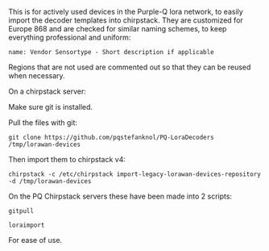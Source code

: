 This is for actively used devices in the Purple-Q lora network, to easily import the decoder templates into chirpstack. They are customized for Europe 868 and are checked for similar naming schemes, to keep everything professional and uniform:

    name: Vendor Sensortype - Short description if applicable
  Regions that are not used are commented out so that they can be reused when necessary.


 
  On a chirpstack server:
  
  Make sure git is installed.
  
  Pull the files with git:
  
    git clone https://github.com/pqstefanknol/PQ-LoraDecoders /tmp/lorawan-devices

  Then import them to chirpstack v4:
  
    chirpstack -c /etc/chirpstack import-legacy-lorawan-devices-repository -d /tmp/lorawan-devices



  On the PQ Chirpstack servers these have been made into 2 scripts:
  
    gitpull
  
    loraimport
  
  For ease of use.
